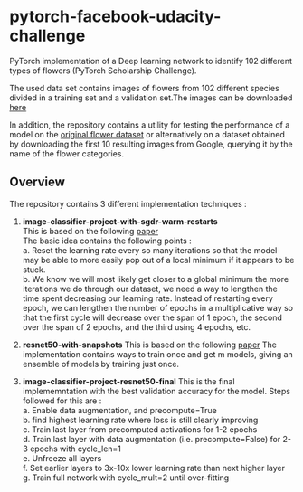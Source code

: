 # pytorch-facebook-udacity-challenge


   PyTorch implementation of a Deep learning network to identify 102 different types of flowers (PyTorch Scholarship Challenge).

   The used data set contains images of flowers from 102 different species divided in a training set and a validation set.The images can be downloaded [here](https://s3.amazonaws.com/content.udacity-data.com/courses/nd188/flower_data.zip)

  In addition, the repository contains a utility for testing the performance of a model on the [original flower dataset](http://www.robots.ox.ac.uk/~vgg/data/flowers/102/102flowers.tgz) or alternatively on a dataset obtained by downloading the first 10 resulting images from Google, querying it by the name of the flower categories.
  
  
  ## Overview
  
  The repository contains 3 different implementation techniques :
  
  1. **image-classifier-project-with-sgdr-warm-restarts**  
      This is based on the following [paper](https://arxiv.org/abs/1608.03983)   
      The basic idea contains the following points :    
      a.  Reset the learning rate every so many iterations so that the model may be able to more easily pop out of a local minimum if it appears to be stuck.  
      b. We know we will most likely get closer to a global minimum the more iterations we do through our dataset, we need a way to lengthen the time spent decreasing our learning rate. Instead of restarting every epoch, we can lengthen the number of epochs in a multiplicative way so that the first cycle will decrease over the span of 1 epoch, the second over the span of 2 epochs, and the third using 4 epochs, etc. 

      
  2. **resnet50-with-snapshots**
    This is based on the following [paper](https://arxiv.org/abs/1704.00109)
       The implementation contains ways to train once and get m models, giving an ensemble of models by training just once.


  3. **image-classifier-project-resnet50-final**
     This is the final implememntation with the best validation accuracy for the model. Steps followed for this are :  
     a. Enable data augmentation, and precompute=True  
     b. find highest learning rate where loss is still clearly improving  
     c. Train last layer from precomputed activations for 1-2 epochs  
     d. Train last layer with data augmentation (i.e. precompute=False) for 2-3 epochs with cycle_len=1  
     e. Unfreeze all layers   
     f. Set earlier layers to 3x-10x lower learning rate than next higher layer   
     g. Train full network with cycle_mult=2 until over-fitting   
     
     

     
